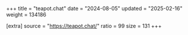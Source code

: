 +++
title = "teapot.chat"
date = "2024-08-05"
updated = "2025-02-16"
weight = 134186

[extra]
source = "https://teapot.chat/"
ratio = 99
size = 131
+++
